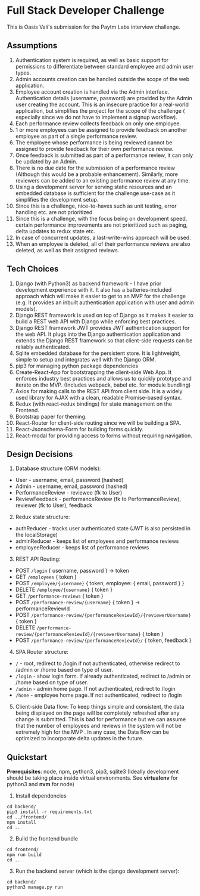 # Full Stack Developer Challenge
This is Oasis Vali's submission for the Paytm Labs interview challenge.

## Assumptions

1. Authentication system is required, as well as basic support for permissions to differentiate
between standard employee and admin user types.
2. Admin accounts creation can be handled outside the scope of the web application.
3. Employee account creation is handled via the Admin interface. Authentication details
(username, password) are provided by the Admin user creating the account. This is an insecure
practice for a real-world application, but simplifies the project for the scope of the challenge (
especially since we do not have to implement a signup workflow).
4. Each performance review collects feedback on only one employee.
5. 1 or more employees can be assigned to provide feedback on another employee as part of a single
performance review.
6. The employee whose performance is being reviewed cannot be assigned to provide feedback for their
own performance review.
7. Once feedback is submitted as part of a performance review, it can only be updated by an Admin.
8. There is no due date for the submission of a performance review (Although this would be a
probable enhancement). Similarly, more reviewers can be added to an existing performance review at
any time.
9. Using a development server for serving static resources and an embedded database is sufficient
for the challenge use-case as it simplifies the development setup.
10. Since this is a challenge, nice-to-haves such as unit testing, error handling etc. are not
prioritized
11. Since this is a challenge, with the focus being on development speed, certain performance
improvements are not prioritized such as paging, delta updates to redux state etc.
12. In case of concurrent updates, a last-write-wins approach will be used.
13. When an employee is deleted, all of their performance reviews are also deleted, as well as their
assigned reviews.

## Tech Choices

1. Django (with Python3) as backend framework - I have prior development experience with it. It also
has a batteries-included approach which will make it easier to get to an MVP for the challenge (e.g.
It provides an inbuilt authentication application with user and admin models).
2. Django REST framework is used on top of Django as it makes it easier to build a REST web API with
Django while enforcing best practices.
3. Django REST framework JWT provides JWT authentication support for the web API. It plugs into the
Django authentication application and extends the Django REST framework so that client-side requests
can be reliably authenticated.
4. Sqlite embedded database for the persistent store. It is lightweight, simple to setup and
integrates well with the Django ORM.
5. pip3 for managing python package dependencies
6. Create-React-App for bootstrapping the client-side Web App. It enforces industry best practices
and allows us to quickly prototype and iterate on the MVP. (Includes webpack, babel etc. for module
bundling)
7. Axios for making calls to the REST API from client side. It is a widely used library for AJAX
with a clean, readable Promise-based syntax.
8. Redux (with react-redux bindings) for state management on the Frontend.
9. Bootstrap paper for theming.
10. React-Router for client-side routing since we will be building a SPA.
11. React-Jsonschema-Form for building forms quickly.
12. React-modal for providing access to forms without requiring navigation.


## Design Decisions

1. Database structure (ORM models):
  * User - username, email, password (hashed)
  * Admin - username, email, password (hashed)
  * PerformanceReview - reviewee (fk to User)
  * ReviewFeedback - performanceReview (fk to PerformanceReview), reviewer (fk  to User), feedback

2. Redux state structure:
  * authReducer - tracks user authenticated state (JWT is also persisted in the localStorage)
  * adminReducer - keeps list of employees and performance reviews
  * employeeReducer - keeps list of performance reviews

3. REST API Routing:
  * POST `/login` { username, password } -> token
  * GET `/employees` { token }
  * POST `/employee/{username}` { token, employee: { email, password } }
  * DELETE `/employee/{username}` { token }
  * GET `/performance-reviews` { token }
  * POST `/performance-review/{username}` { token } -> performanceReviewId
  * POST `/performance-review/{performanceReviewId}/{reviewerUsername}` { token }
  * DELETE `/performance-review/{performanceReviewId}/{reviewerUsername}` { token }
  * POST `/performance-review/{performanceReviewId}/` { token, feedback }

4. SPA Router structure:
  * `/` - root, redirect to /login if not authenticated, otherwise redirect to /admin or /home based
  on type of user.
  * `/login` - show login form. If already authenticated, redirect to /admin or /home based on type
  of user.
  * `/admin` - admin home page. If not authenticated, redirect to /login
  * `/home` - employee home page. If not authenticated, redirect to /login

5. Client-side Data flow: To keep things simple and consistent, the data being displayed on the page
will be completely refreshed after any change is submitted. This is bad for performance but we can
assume that the number of employees and reviews in the system will not be extremely high for the MVP
. In any case, the Data flow can be optimized to incorporate delta updates in the future.


## Quickstart

**Prerequisites**: node, npm, python3, pip3, sqlite3
(Ideally development should be taking place inside virtual environments. See **virtualenv** for
python3 and **nvm** for node)

1. Install dependencies
```
cd backend/
pip3 install -r requirements.txt
cd ../frontend/
npm install
cd ..
```

2. Build the frontend bundle
```
cd frontend/
npm run build
cd ..
```

3. Run the backend server (which is the django development server):
```
cd backend/
python3 manage.py run
```
